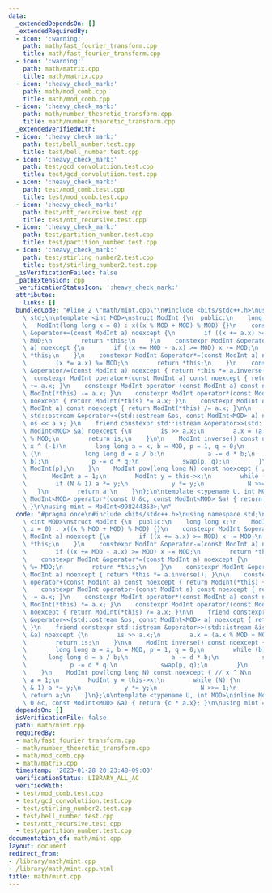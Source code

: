 ```yaml
---
data:
  _extendedDependsOn: []
  _extendedRequiredBy:
  - icon: ':warning:'
    path: math/fast_fourier_transform.cpp
    title: math/fast_fourier_transform.cpp
  - icon: ':warning:'
    path: math/matrix.cpp
    title: math/matrix.cpp
  - icon: ':heavy_check_mark:'
    path: math/mod_comb.cpp
    title: math/mod_comb.cpp
  - icon: ':heavy_check_mark:'
    path: math/number_theoretic_transform.cpp
    title: math/number_theoretic_transform.cpp
  _extendedVerifiedWith:
  - icon: ':heavy_check_mark:'
    path: test/bell_number.test.cpp
    title: test/bell_number.test.cpp
  - icon: ':heavy_check_mark:'
    path: test/gcd_convolutiion.test.cpp
    title: test/gcd_convolutiion.test.cpp
  - icon: ':heavy_check_mark:'
    path: test/mod_comb.test.cpp
    title: test/mod_comb.test.cpp
  - icon: ':heavy_check_mark:'
    path: test/ntt_recursive.test.cpp
    title: test/ntt_recursive.test.cpp
  - icon: ':heavy_check_mark:'
    path: test/partition_number.test.cpp
    title: test/partition_number.test.cpp
  - icon: ':heavy_check_mark:'
    path: test/stirling_number2.test.cpp
    title: test/stirling_number2.test.cpp
  _isVerificationFailed: false
  _pathExtension: cpp
  _verificationStatusIcon: ':heavy_check_mark:'
  attributes:
    links: []
  bundledCode: "#line 2 \"math/mint.cpp\"\n#include <bits/stdc++.h>\nusing namespace\
    \ std;\n\ntemplate <int MOD>\nstruct ModInt {\n  public:\n    long long x;\n \
    \   ModInt(long long x = 0) : x((x % MOD + MOD) % MOD) {}\n    constexpr ModInt\
    \ &operator+=(const ModInt a) noexcept {\n        if ((x += a.x) >= MOD) x -=\
    \ MOD;\n        return *this;\n    }\n    constexpr ModInt &operator-=(const ModInt\
    \ a) noexcept {\n        if ((x += MOD - a.x) >= MOD) x -= MOD;\n        return\
    \ *this;\n    }\n    constexpr ModInt &operator*=(const ModInt a) noexcept {\n\
    \        (x *= a.x) %= MOD;\n        return *this;\n    }\n    constexpr ModInt\
    \ &operator/=(const ModInt a) noexcept { return *this *= a.inverse(); }\n\n  \
    \  constexpr ModInt operator+(const ModInt a) const noexcept { return ModInt(*this)\
    \ += a.x; }\n    constexpr ModInt operator-(const ModInt a) const noexcept { return\
    \ ModInt(*this) -= a.x; }\n    constexpr ModInt operator*(const ModInt a) const\
    \ noexcept { return ModInt(*this) *= a.x; }\n    constexpr ModInt operator/(const\
    \ ModInt a) const noexcept { return ModInt(*this) /= a.x; }\n\n    friend constexpr\
    \ std::ostream &operator<<(std::ostream &os, const ModInt<MOD> a) noexcept { return\
    \ os << a.x; }\n    friend constexpr std::istream &operator>>(std::istream &is,\
    \ ModInt<MOD> &a) noexcept {\n        is >> a.x;\n        a.x = (a.x % MOD + MOD)\
    \ % MOD;\n        return is;\n    }\n\n    ModInt inverse() const noexcept { //\
    \ x ^ (-1)\n        long long a = x, b = MOD, p = 1, q = 0;\n        while (b)\
    \ {\n            long long d = a / b;\n            a -= d * b;\n            swap(a,\
    \ b);\n            p -= d * q;\n            swap(p, q);\n        }\n        return\
    \ ModInt(p);\n    }\n    ModInt pow(long long N) const noexcept { // x ^ N\n \
    \       ModInt a = 1;\n        ModInt y = this->x;\n        while (N) {\n    \
    \        if (N & 1) a *= y;\n            y *= y;\n            N >>= 1;\n     \
    \   }\n        return a;\n    }\n};\n\ntemplate <typename U, int MOD>\ninline\
    \ ModInt<MOD> operator*(const U &c, const ModInt<MOD> &a) { return {c * a.x};\
    \ }\n\nusing mint = ModInt<998244353>;\n"
  code: "#pragma once\n#include <bits/stdc++.h>\nusing namespace std;\n\ntemplate\
    \ <int MOD>\nstruct ModInt {\n  public:\n    long long x;\n    ModInt(long long\
    \ x = 0) : x((x % MOD + MOD) % MOD) {}\n    constexpr ModInt &operator+=(const\
    \ ModInt a) noexcept {\n        if ((x += a.x) >= MOD) x -= MOD;\n        return\
    \ *this;\n    }\n    constexpr ModInt &operator-=(const ModInt a) noexcept {\n\
    \        if ((x += MOD - a.x) >= MOD) x -= MOD;\n        return *this;\n    }\n\
    \    constexpr ModInt &operator*=(const ModInt a) noexcept {\n        (x *= a.x)\
    \ %= MOD;\n        return *this;\n    }\n    constexpr ModInt &operator/=(const\
    \ ModInt a) noexcept { return *this *= a.inverse(); }\n\n    constexpr ModInt\
    \ operator+(const ModInt a) const noexcept { return ModInt(*this) += a.x; }\n\
    \    constexpr ModInt operator-(const ModInt a) const noexcept { return ModInt(*this)\
    \ -= a.x; }\n    constexpr ModInt operator*(const ModInt a) const noexcept { return\
    \ ModInt(*this) *= a.x; }\n    constexpr ModInt operator/(const ModInt a) const\
    \ noexcept { return ModInt(*this) /= a.x; }\n\n    friend constexpr std::ostream\
    \ &operator<<(std::ostream &os, const ModInt<MOD> a) noexcept { return os << a.x;\
    \ }\n    friend constexpr std::istream &operator>>(std::istream &is, ModInt<MOD>\
    \ &a) noexcept {\n        is >> a.x;\n        a.x = (a.x % MOD + MOD) % MOD;\n\
    \        return is;\n    }\n\n    ModInt inverse() const noexcept { // x ^ (-1)\n\
    \        long long a = x, b = MOD, p = 1, q = 0;\n        while (b) {\n      \
    \      long long d = a / b;\n            a -= d * b;\n            swap(a, b);\n\
    \            p -= d * q;\n            swap(p, q);\n        }\n        return ModInt(p);\n\
    \    }\n    ModInt pow(long long N) const noexcept { // x ^ N\n        ModInt\
    \ a = 1;\n        ModInt y = this->x;\n        while (N) {\n            if (N\
    \ & 1) a *= y;\n            y *= y;\n            N >>= 1;\n        }\n       \
    \ return a;\n    }\n};\n\ntemplate <typename U, int MOD>\ninline ModInt<MOD> operator*(const\
    \ U &c, const ModInt<MOD> &a) { return {c * a.x}; }\n\nusing mint = ModInt<998244353>;"
  dependsOn: []
  isVerificationFile: false
  path: math/mint.cpp
  requiredBy:
  - math/fast_fourier_transform.cpp
  - math/number_theoretic_transform.cpp
  - math/mod_comb.cpp
  - math/matrix.cpp
  timestamp: '2023-01-28 20:23:48+09:00'
  verificationStatus: LIBRARY_ALL_AC
  verifiedWith:
  - test/mod_comb.test.cpp
  - test/gcd_convolutiion.test.cpp
  - test/stirling_number2.test.cpp
  - test/bell_number.test.cpp
  - test/ntt_recursive.test.cpp
  - test/partition_number.test.cpp
documentation_of: math/mint.cpp
layout: document
redirect_from:
- /library/math/mint.cpp
- /library/math/mint.cpp.html
title: math/mint.cpp
---
```

